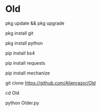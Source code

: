 # Old
pkg update && pkg upgrade

pkg install git

pkg install python

pip install bs4

pip install requests

pip install mechanize

git clone https://github.com/Alienrazor/Old

cd Old

python Older.py
